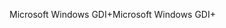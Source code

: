 <span data-ttu-id="5756d-101">Microsoft Windows GDI+</span><span class="sxs-lookup"><span data-stu-id="5756d-101">Microsoft Windows GDI+</span></span>